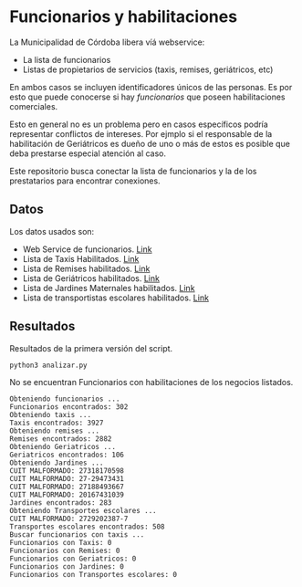 # Funcionarios y habilitaciones

La Municipalidad de Córdoba libera víá webservice:
 - La lista de funcionarios
 - Listas de propietarios de servicios (taxis, remises, geriátricos, etc)

En ambos casos se incluyen identificadores únicos de las personas. Es por esto que puede conocerse si hay _funcionarios_ que poseen habilitaciones comerciales.  

Esto en general no es un problema pero en casos específicos podría representar conflictos de intereses. Por ejmplo si el responsable de la habilitación de Geriátricos es dueño de uno o más de estos es posible que deba prestarse especial atención al caso.  

Este repositorio busca conectar la lista de funcionarios y la de los prestatarios para encontrar conexiones.  

## Datos

Los datos usados son:
 - Web Service de funcionarios. [Link](https://gobiernoabierto.cordoba.gob.ar/api/funciones/)
 - Lista de Taxis Habilitados. [Link](https://gobiernoabierto.cordoba.gob.ar/api/v2/transporte-publico/taxis/)
 - Lista de Remises habilitados. [Link](https://gobiernoabierto.cordoba.gob.ar/api/v2/transporte-publico/remis/)
 - Lista de Geriátricos habilitados. [Link](https://gobiernoabierto.cordoba.gob.ar/api/v2/entes-privados/geriatricos/)
 - Lista de Jardines Maternales habilitados. [Link](https://gobiernoabierto.cordoba.gob.ar/api/v2/entes-privados/jardines/)
 - Lista de transportistas escolares habilitados. [Link](https://gobiernoabierto.cordoba.gob.ar/api/v2/transporte-publico/escolar/)

## Resultados

Resultados de la primera versión del script.  
```
python3 analizar.py
```

No se encuentran Funcionarios con habilitaciones de los negocios listados.  

```
Obteniendo funcionarios ...
Funcionarios encontrados: 302
Obteniendo taxis ...
Taxis encontrados: 3927
Obteniendo remises ...
Remises encontrados: 2882
Obteniendo Geriatricos ...
Geriatricos encontrados: 106
Obteniendo Jardines ...
CUIT MALFORMADO: 27318170598
CUIT MALFORMADO: 27-29473431
CUIT MALFORMADO: 27188493667
CUIT MALFORMADO: 20167431039
Jardines encontrados: 283
Obteniendo Transportes escolares ...
CUIT MALFORMADO: 2729202387-7
Transportes escolares encontrados: 508
Buscar funcionarios con taxis ...
Funcionarios con Taxis: 0
Funcionarios con Remises: 0
Funcionarios con Geriatricos: 0
Funcionarios con Jardines: 0
Funcionarios con Transportes escolares: 0
```